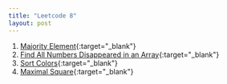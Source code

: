 ```yaml
---
title: "Leetcode 8"
layout: post
---
```


1. [Majority Element](https://leetcode.com/problems/majority-element/){:target="_blank"}
2. [Find All Numbers Disappeared in an Array](https://leetcode.com/problems/find-all-numbers-disappeared-in-an-array/){:target="_blank"}
3. [Sort Colors](https://leetcode.com/problems/sort-colors/){:target="_blank"}
4. [Maximal Square](https://leetcode.com/problems/maximal-square/){:target="_blank"}
